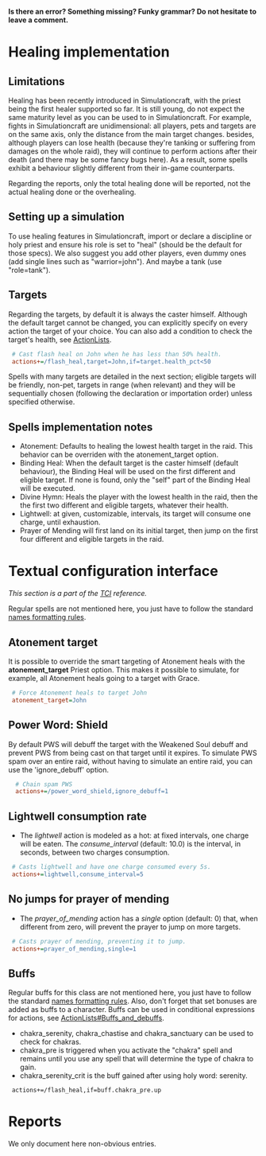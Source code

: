 **Is there an error? Something missing? Funky grammar? Do not hesitate to leave a comment.**



# Healing implementation
## Limitations
Healing has been recently introduced in Simulationcraft, with the priest being the first healer supported so far. It is still young, do not expect the same maturity level as you can be used to in Simulationcraft. For example, fights in Simulationcraft are unidimensional: all players, pets and targets are on the same axis, only the distance from the main target changes. besides, although players can lose health (because they're tanking or suffering from damages on the whole raid), they will continue to perform actions after their death (and there may be some fancy bugs here). As a result, some spells exhibit a behaviour slightly different from their in-game counterparts.

Regarding the reports, only the total healing done will be reported, not the actual healing done or the overhealing.

## Setting up a simulation
To use healing features in Simulationcraft, import or declare a discipline or holy priest and ensure his role is set to "heal" (should be the default for those specs). We also suggest you add other players, even dummy ones (add single lines such as "warrior=john"). And maybe a tank (use "role=tank").

## Targets
Regarding the targets, by default it is always the caster himself. Although the default target cannot be changed, you can explicitly specify on every action the target of your choice. You can also add a condition to check the target's health, see [ActionLists](ActionLists).
```ini
 # Cast flash heal on John when he has less than 50% health.
 actions+=/flash_heal,target=John,if=target.health_pct<50
```

Spells with many targets are detailed in the next section; eligible targets will be friendly, non-pet, targets in range (when relevant) and they will be sequentially chosen (following the declaration or importation order) unless specified otherwise.

## Spells implementation notes
* Atonement: Defaults to healing the lowest health target in the raid. This behavior can be overriden with the atonement\_target option.
* Binding Heal: When the default target is the caster himself (default behaviour), the Binding Heal will be used on the first different and eligible target. If none is found, only the "self" part of the Binding Heal will be executed.
* Divine Hymn: Heals the player with the lowest health in the raid, then the the first two different and eligible targets, whatever their health.
* Lightwell: at given, customizable, intervals, its target will consume one charge, until exhaustion.
* Prayer of Mending will first land on its initial target, then jump on the first four different and eligible targets in the raid.

# Textual configuration interface
_This section is a part of the [TCI](TextualConfigurationInterface) reference._

Regular spells are not mentioned here, you just have to follow the standard [names formatting rules](TextualConfigurationInterface#Names_formatting).

## Atonement target
It is possible to override the smart targeting of Atonement heals with the **atonement\_target** Priest option. This makes it possible to simulate, for example, all Atonement heals going to a target with Grace.
```ini
 # Force Atonement heals to target John
 atonement_target=John
```

## Power Word: Shield
By default PWS will debuff the target with the Weakened Soul debuff and prevent PWS from being cast on that target until it expires. To simulate PWS spam over an entire raid, without having to simulate an entire raid, you can use the 'ignore\_debuff' option.
```ini
  # Chain spam PWS
  actions+=/power_word_shield,ignore_debuff=1
```

## Lightwell consumption rate
* The _lightwell_ action is modeled as a hot: at fixed intervals, one charge will be eaten. The _consume\_interval_ (default: 10.0) is the interval, in seconds, between two charges consumption.
```ini
 # Casts lightwell and have one charge consumed every 5s.
 actions+=lightwell,consume_interval=5
```

## No jumps for prayer of mending
* The _prayer\_of\_mending_ action has a _single_ option (default: 0) that, when different from zero, will prevent the prayer to jump on more targets.
```ini
 # Casts prayer of mending, preventing it to jump.
 actions+=prayer_of_mending,single=1
```

## Buffs
Regular buffs for this class are not mentioned here, you just have to follow the standard [names formatting rules](TextualConfigurationInterface#Names_formatting.md). Also, don't forget that set bonuses are added as buffs to a character. Buffs can be used in conditional expressions for actions, see [ActionLists#Buffs\_and\_debuffs](ActionLists#Buffs_and_debuffs).

* chakra\_serenity, chakra\_chastise and chakra\_sanctuary can be used to check for chakras.
* chakra\_pre is triggered when you activate the "chakra" spell and remains until you use any spell that will determine the type of chakra to gain.
* chakra\_serenity\_crit is the buff gained after using holy word: serenity.
```cini
 actions+=/flash_heal,if=buff.chakra_pre.up
```

# Reports
We only document here non-obvious entries.